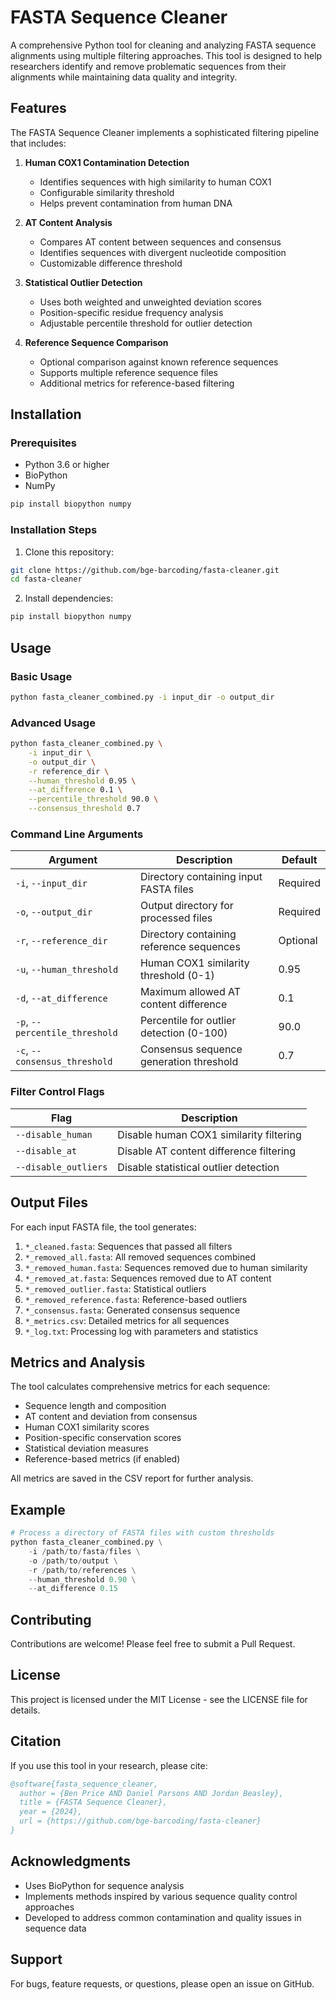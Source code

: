 # FASTA Sequence Cleaner

A comprehensive Python tool for cleaning and analyzing FASTA sequence alignments using multiple filtering approaches. This tool is designed to help researchers identify and remove problematic sequences from their alignments while maintaining data quality and integrity.

## Features

The FASTA Sequence Cleaner implements a sophisticated filtering pipeline that includes:

1. **Human COX1 Contamination Detection**
   - Identifies sequences with high similarity to human COX1
   - Configurable similarity threshold
   - Helps prevent contamination from human DNA

2. **AT Content Analysis**
   - Compares AT content between sequences and consensus
   - Identifies sequences with divergent nucleotide composition
   - Customizable difference threshold

3. **Statistical Outlier Detection**
   - Uses both weighted and unweighted deviation scores
   - Position-specific residue frequency analysis
   - Adjustable percentile threshold for outlier detection

4. **Reference Sequence Comparison**
   - Optional comparison against known reference sequences
   - Supports multiple reference sequence files
   - Additional metrics for reference-based filtering

## Installation

### Prerequisites

- Python 3.6 or higher
- BioPython
- NumPy

```bash
pip install biopython numpy
```

### Installation Steps

1. Clone this repository:
```bash
git clone https://github.com/bge-barcoding/fasta-cleaner.git
cd fasta-cleaner
```

2. Install dependencies:
```bash
pip install biopython numpy
```

## Usage

### Basic Usage

```bash
python fasta_cleaner_combined.py -i input_dir -o output_dir
```

### Advanced Usage

```bash
python fasta_cleaner_combined.py \
    -i input_dir \
    -o output_dir \
    -r reference_dir \
    --human_threshold 0.95 \
    --at_difference 0.1 \
    --percentile_threshold 90.0 \
    --consensus_threshold 0.7
```

### Command Line Arguments

| Argument | Description | Default |
|----------|-------------|---------|
| `-i`, `--input_dir` | Directory containing input FASTA files | Required |
| `-o`, `--output_dir` | Output directory for processed files | Required |
| `-r`, `--reference_dir` | Directory containing reference sequences | Optional |
| `-u`, `--human_threshold` | Human COX1 similarity threshold (0-1) | 0.95 |
| `-d`, `--at_difference` | Maximum allowed AT content difference | 0.1 |
| `-p`, `--percentile_threshold` | Percentile for outlier detection (0-100) | 90.0 |
| `-c`, `--consensus_threshold` | Consensus sequence generation threshold | 0.7 |

### Filter Control Flags

| Flag | Description |
|------|-------------|
| `--disable_human` | Disable human COX1 similarity filtering |
| `--disable_at` | Disable AT content difference filtering |
| `--disable_outliers` | Disable statistical outlier detection |

## Output Files

For each input FASTA file, the tool generates:

1. `*_cleaned.fasta`: Sequences that passed all filters
2. `*_removed_all.fasta`: All removed sequences combined
3. `*_removed_human.fasta`: Sequences removed due to human similarity
4. `*_removed_at.fasta`: Sequences removed due to AT content
5. `*_removed_outlier.fasta`: Statistical outliers
6. `*_removed_reference.fasta`: Reference-based outliers
7. `*_consensus.fasta`: Generated consensus sequence
8. `*_metrics.csv`: Detailed metrics for all sequences
9. `*_log.txt`: Processing log with parameters and statistics

## Metrics and Analysis

The tool calculates comprehensive metrics for each sequence:

- Sequence length and composition
- AT content and deviation from consensus
- Human COX1 similarity scores
- Position-specific conservation scores
- Statistical deviation measures
- Reference-based metrics (if enabled)

All metrics are saved in the CSV report for further analysis.

## Example

```python
# Process a directory of FASTA files with custom thresholds
python fasta_cleaner_combined.py \
    -i /path/to/fasta/files \
    -o /path/to/output \
    -r /path/to/references \
    --human_threshold 0.90 \
    --at_difference 0.15
```

## Contributing

Contributions are welcome! Please feel free to submit a Pull Request.

## License

This project is licensed under the MIT License - see the LICENSE file for details.

## Citation

If you use this tool in your research, please cite:

```bibtex
@software{fasta_sequence_cleaner,
  author = {Ben Price AND Daniel Parsons AND Jordan Beasley},
  title = {FASTA Sequence Cleaner},
  year = {2024},
  url = {https://github.com/bge-barcoding/fasta-cleaner}
}
```

## Acknowledgments

- Uses BioPython for sequence analysis
- Implements methods inspired by various sequence quality control approaches
- Developed to address common contamination and quality issues in sequence data

## Support

For bugs, feature requests, or questions, please open an issue on GitHub.
